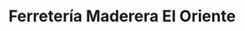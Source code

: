 ---
title: "Ferretería Maderera El Oriente"
url: /mala/ferreteria-maderera-el-oriente/
shop: Eisenwaren
---